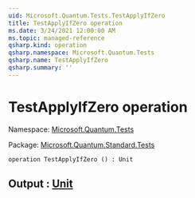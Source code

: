 ```yaml
---
uid: Microsoft.Quantum.Tests.TestApplyIfZero
title: TestApplyIfZero operation
ms.date: 3/24/2021 12:00:00 AM
ms.topic: managed-reference
qsharp.kind: operation
qsharp.namespace: Microsoft.Quantum.Tests
qsharp.name: TestApplyIfZero
qsharp.summary: ''
---
```


# TestApplyIfZero operation

Namespace: [Microsoft.Quantum.Tests](xref:Microsoft.Quantum.Tests)

Package: [Microsoft.Quantum.Standard.Tests](https://nuget.org/packages/Microsoft.Quantum.Standard.Tests)




```qsharp
operation TestApplyIfZero () : Unit
```


## Output : [Unit](xref:microsoft.quantum.lang-ref.unit)

